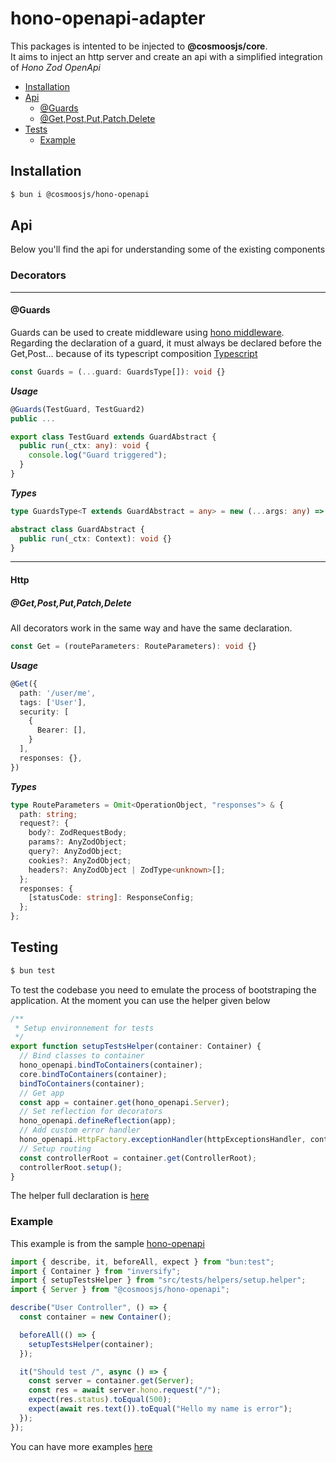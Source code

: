 # hono-openapi-adapter

This packages is intented to be injected to **@cosmoosjs/core**.\
It aims to inject an http server and create an api with a simplified integration of _Hono Zod OpenApi_

- [Installation](#installation)
- [Api](#api)
  - [@Guards](#guards)
  - [@Get,Post,Put,Patch,Delete](#http)
- [Tests](#testing)
  - [Example](#example)

## Installation

```bash
$ bun i @cosmoosjs/hono-openapi
```

## Api

Below you'll find the api for understanding some of the existing components

### Decorators

---

#### @Guards

Guards can be used to create middleware using [hono middleware](https://hono.dev/guides/middleware#definition-of-middleware).\
Regarding the declaration of a guard, it must always be declared before the Get,Post... because of its typescript composition
[Typescript](https://www.typescriptlang.org/docs/handbook/decorators.html#decorator-composition)

```ts
const Guards = (...guard: GuardsType[]): void {}
```

**_Usage_**

```ts
@Guards(TestGuard, TestGuard2)
public ...

export class TestGuard extends GuardAbstract {
  public run(_ctx: any): void {
    console.log("Guard triggered");
  }
}
```

**_Types_**

```ts
type GuardsType<T extends GuardAbstract = any> = new (...args: any) => T;

abstract class GuardAbstract {
  public run(_ctx: Context): void {}
}
```

---

#### Http

##### @Get,Post,Put,Patch,Delete

All decorators work in the same way and have the same declaration.

```ts
const Get = (routeParameters: RouteParameters): void {}
```

**_Usage_**

```ts
@Get({
  path: '/user/me',
  tags: ['User'],
  security: [
    {
      Bearer: [],
    }
  ],
  responses: {},
})
```

**_Types_**

```ts
type RouteParameters = Omit<OperationObject, "responses"> & {
  path: string;
  request?: {
    body?: ZodRequestBody;
    params?: AnyZodObject;
    query?: AnyZodObject;
    cookies?: AnyZodObject;
    headers?: AnyZodObject | ZodType<unknown>[];
  };
  responses: {
    [statusCode: string]: ResponseConfig;
  };
};
```

## Testing

```bash
$ bun test
```

To test the codebase you need to emulate the process of bootstraping the application. At the moment you can use the helper given below

```ts
/**
 * Setup environnement for tests
 */
export function setupTestsHelper(container: Container) {
  // Bind classes to container
  hono_openapi.bindToContainers(container);
  core.bindToContainers(container);
  bindToContainers(container);
  // Get app
  const app = container.get(hono_openapi.Server);
  // Set reflection for decorators
  hono_openapi.defineReflection(app);
  // Add custom error handler
  hono_openapi.HttpFactory.exceptionHandler(httpExceptionsHandler, container);
  // Setup routing
  const controllerRoot = container.get(ControllerRoot);
  controllerRoot.setup();
}
```
The helper full declaration is [here](https://github.com/ae-creator/CosmosJS/blob/main/sample/hono-openapi-prisma-user-crud-sentry/src/tests/helpers/setup.helper.ts)

### Example

This example is from the sample [hono-openapi](https://github.com/ae-creator/CosmosJS/tree/main/sample/hono-openapi-prisma-user-crud-sentry)

```ts
import { describe, it, beforeAll, expect } from "bun:test";
import { Container } from "inversify";
import { setupTestsHelper } from "src/tests/helpers/setup.helper";
import { Server } from "@cosmoosjs/hono-openapi";

describe("User Controller", () => {
  const container = new Container();

  beforeAll(() => {
    setupTestsHelper(container);
  });

  it("Should test /", async () => {
    const server = container.get(Server);
    const res = await server.hono.request("/");
    expect(res.status).toEqual(500);
    expect(await res.text()).toEqual("Hello my name is error");
  });
});
```

You can have more examples [here](https://github.com/honojs/middleware/blob/main/packages/zod-openapi/test/index.test.ts)
